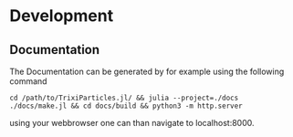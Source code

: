 # Development


## Documentation
The Documentation can be generated by for example using the following command

```
cd /path/to/TrixiParticles.jl/ && julia --project=./docs ./docs/make.jl && cd docs/build && python3 -m http.server
```
using your webbrowser one can than navigate to localhost:8000.